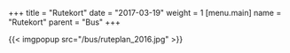 +++
title = "Rutekort"
date = "2017-03-19"
weight = 1
[menu.main]
name = "Rutekort"
parent = "Bus"
+++

{{< imgpopup src="/bus/ruteplan_2016.jpg" >}}